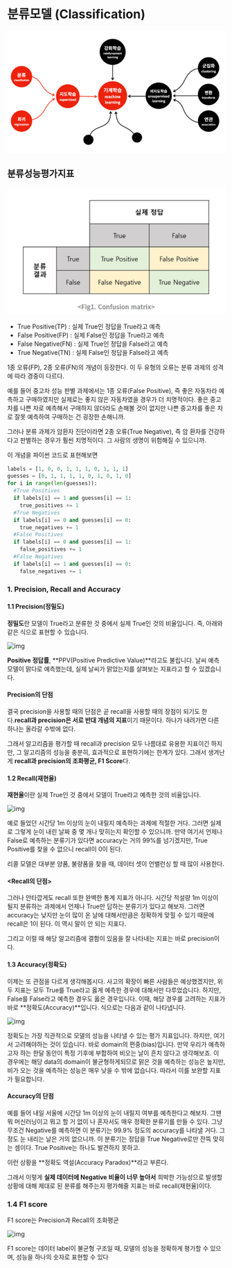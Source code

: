 # 분류모델 (Classification) 



![image-20210609151734101](Classification.assets/image-20210609151734101.png)

##  분류성능평가지표

![image-20210609151842591](Classification.assets/image-20210609151842591.png)

- True Positive(TP) : 실제 True인 정답을 True라고 예측
- False Positive(FP) : 실제 False인 정답을 True라고 예측
- False Negative(FN) : 실제 True인 정답을 False라고 예측
- True Negative(TN) : 실제 False인 정답을 False라고 예측

1종 오류(FP), 2종 오류(FN)의 개념이 등장한다. 이 두 유형의 오류는 분류 과제의 성격에 따라 경중이 다르다.

예를 들어 중고차 성능 판별 과제에서는 1종 오류(False Positive), 즉 좋은 자동차라 예측하고 구매하였지만 실제로는 좋지 않은 자동차였을 경우가 더 치명적이다. 좋은 중고차를 나쁜 차로 예측해서 구매하지 않더라도 손해볼 것이 없지만 나쁜 중고차를 좋은 차로 잘못 예측하여 구매하는 건 굉장한 손해니까.

그러나 분류 과제가 암환자 진단이라면 2종 오류(True Negative), 즉 암 환자를 건강하다고 판별하는 경우가 훨씬 치명적이다. 그 사람의 생명이 위험해질 수 있으니까.

 이 개념을 파이썬 코드로 표현해보면

```python
labels = [1, 0, 0, 1, 1, 1, 0, 1, 1, 1]
guesses = [0, 1, 1, 1, 1, 0, 1, 0, 1, 0]
for i in range(len(guesses)):
  #True Positives
  if labels[i] == 1 and guesses[i] == 1:
    true_positives += 1
  #True Negatives
  if labels[i] == 0 and guesses[i] == 0:
    true_negatives += 1
  #False Positives
  if labels[i] == 0 and guesses[i] == 1:
    false_positives += 1
  #False Negatives
  if labels[i] == 1 and guesses[i] == 0:
    false_negatives += 1
```



### 1. Precision, Recall and Accuracy

#### 1.1 Precision(정밀도)

**정밀도**란 모델이 True라고 분류한 것 중에서 실제 True인 것의 비율입니다. 즉, 아래와 같은 식으로 표현할 수 있습니다.



![img](https://t1.daumcdn.net/cfile/tistory/99F66B345BE0596109)



**Positive 정답률**, **PPV(Positive Predictive Value)**라고도 불립니다. 날씨 예측 모델이 맑다로 예측했는데, 실제 날씨가 맑았는지를 살펴보는 지표라고 할 수 있겠습니다.



#### Precision의 단점

결국 precision을 사용할 때의 단점은 곧 recall을 사용할 때의 장점이 되기도 한다.**recall과 precision은 서로 반대 개념의 지표**이기 때문이다. 하나가 내려가면 다른 하나는 올라갈 수밖에 없다.

그래서 알고리즘을 평가할 때 recall과 precision 모두 나름대로 유용한 지표이긴 하지만, 그 알고리즘의 성능을 충분히, 효과적으로 표현하기에는 한계가 있다. 그래서 생겨난 게 **recall과 precision의 조화평균, F1 Score**다.



#### 1.2 Recall(재현율)

**재현율**이란 실제 True인 것 중에서 모델이 True라고 예측한 것의 비율입니다. 

![img](https://t1.daumcdn.net/cfile/tistory/997188435BE05B0628)

예로 들었던 시간당 1m 이상의 눈이 내릴지 예측하는 과제에 적절한 거다. 그러면 실제로 그렇게 눈이 내린 날짜 중 몇 개나 맞히는지 확인할 수 있으니까. 만약 여기서 언제나 False로 예측하는 분류기가 있다면 accuracy는 거의 99%를 넘기겠지만, True Positive를 찾을 수 없으니 recall이 0이 된다.



리콜 모델은 대부분 양품, 불량품을 찾을 때, 데이터 셋이 언밸런싱 할 때 많이 사용한다.



#### <Recall의 단점>

그러나 안타깝게도 recall 또한 완벽한 통계 지표가 아니다. 시간당 적설량 1m 이상이 될지 분류하는 과제에서 언제나 True만 답하는 분류기가 있다고 해보자. 그러면 accuracy는 낮지만 눈이 많이 온 날에 대해서만큼은 정확하게 맞힐 수 있기 때문에 recall은 1이 된다. 이 역시 말이 안 되는 지표다.

그리고 이럴 때 해당 알고리즘에 결함이 있음을 잘 나타내는 지표는 바로 precision이다.



#### 1.3 Accuracy(정확도)

이제는 또 관점을 다르게 생각해봅시다. 사고의 확장이 빠른 사람들은 예상했겠지만, 위 두 지표는 모두 True를 True라고 옳게 예측한 경우에 대해서만 다루었습니다. 하지만, False를 False라고 예측한 경우도 옳은 경우입니다. 이때, 해당 경우를 고려하는 지표가 바로 **정확도(Accuracy)**입니다. 식으로는 다음과 같이 나타냅니다.

![img](https://t1.daumcdn.net/cfile/tistory/99745F3F5BE0613D1A)

정확도는 가장 직관적으로 모델의 성능을 나타낼 수 있는 평가 지표입니다. 하지만, 여기서 고려해야하는 것이 있습니다. 바로 domain의 편중(bias)입니다. 만약 우리가 예측하고자 하는 한달 동안이 특정 기후에 부합하여 비오는 날이 흔치 않다고 생각해보죠. 이 경우에는 해당 data의 domain이 불균형하게되므로 맑은 것을 예측하는 성능은 높지만, 비가 오는 것을 예측하는 성능은 매우 낮을 수 밖에 없습니다. 따라서 이를 보완할 지표가 필요합니다.

#### Accuracy의 단점

예를 들어 내일 서울에 시간당 1m 이상의 눈이 내릴지 여부를 예측한다고 해보자. 그땐 뭐 머신러닝이고 뭐고 할 거 없이 나 혼자서도 매우 정확한 분류기를 만들 수 있다. 그냥 무조건 Negative를 예측하면 이 분류기는 99.9% 정도의 accuracy를 나타낼 거다. 그 정도 눈 내리는 날은 거의 없으니까. 이 분류기는 정답을 True Negative로만 잔뜩 맞히는 셈이다. True Positive는 하나도 발견하지 못하고.

이런 상황을 **정확도 역설(Accuracy Paradox)**라고 부른다.

그래서 이렇게 **실제 데이터에 Negative 비율이 너무 높아서** 희박한 가능성으로 발생할 상황에 대해 제대로 된 분류를 해주는지 평가해줄 지표는 바로 recall(재현율)이다.



### 1.4 F1 score

F1 score는 Precision과 Recall의 조화평균 

![img](https://t1.daumcdn.net/cfile/tistory/993482335BE0641515)

F1 score는 데이터 label이 불균형 구조일 때, 모델의 성능을 정확하게 평가할 수 있으며, 성능을 하나의 숫자로 표현할 수 있다